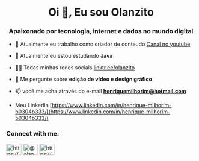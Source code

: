 <h1 align="center">Oi 👋, Eu sou Olanzito</h1>
<h3 align="center">Apaixonado por tecnologia, internet e dados no mundo digital</h3>

- 🔭 Atualmente eu trabalho como criador de conteudo [Canal no youtube](https://www.youtube.com/@Olanzito)

- 🌱 Atualmente eu estou estudando **Java**

- 👨‍💻 Todas minhas redes sociais [linktr.ee/olanzito](linktr.ee/olanzito)

- 💬 Me pergunte sobre **edição de vídeo e design gráfico**

- 📫 você me acha através do e-mail **henriquemilhorim@hotmail.com**

- Meu Linkedin [https://www.linkedin.com/in/henrique-milhorim-b0304b333/](https://www.linkedin.com/in/henrique-milhorim-b0304b333/)

<h3 align="left">Connect with me:</h3>
<p align="left">
<a href="https://linkedin.com/in/https://www.linkedin.com/in/henrique-milhorim-b0304b333/" target="blank"><img align="center" src="https://raw.githubusercontent.com/rahuldkjain/github-profile-readme-generator/master/src/images/icons/Social/linked-in-alt.svg" alt="https://www.linkedin.com/in/henrique-milhorim-b0304b333/" height="30" width="40" /></a>
<a href="https://instagram.com/@olan_zito" target="blank"><img align="center" src="https://raw.githubusercontent.com/rahuldkjain/github-profile-readme-generator/master/src/images/icons/Social/instagram.svg" alt="@olan_zito" height="30" width="40" /></a>
<a href="https://www.youtube.com/c/https://www.youtube.com/@olanzito" target="blank"><img align="center" src="https://raw.githubusercontent.com/rahuldkjain/github-profile-readme-generator/master/src/images/icons/Social/youtube.svg" alt="https://www.youtube.com/@olanzito" height="30" width="40" /></a>
</p>


<!---
Olanzito/Olanzito is a ✨ special ✨ repository because its `README.md` (this file) appears on your GitHub profile.
You can click the Preview link to take a look at your changes.
--->
